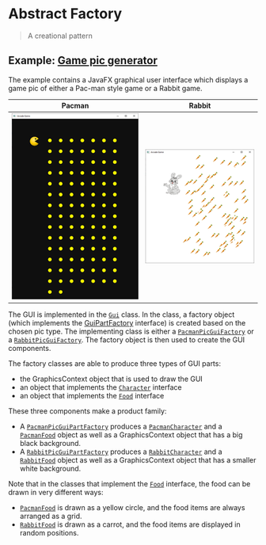 # Abstract Factory

> A creational pattern

## Example: [Game pic generator](../../src/main/java/abstract_factory/gamepic)

The example contains a JavaFX graphical user interface which displays a game pic of either a Pac-man style game or a Rabbit game.

|              Pacman              |              Rabbit              |
|:--------------------------------:|:--------------------------------:|
| ![Pacman](../img/scr_pacman.png) | ![Rabbit](../img/scr_rabbit.png) |



The GUI is implemented in the [`Gui`](../../src/main/java/abstract_factory/gamepic/view/Gui.java) class. In the class, a factory object (which implements the [GuiPartFactory](../../src/main/java/abstract_factory/gamepic/view/GuiPartFactory.java) interface) is created based on the chosen pic type. The implementing class is either a [`PacmanPicGuiFactory`](../../src/main/java/abstract_factory/gamepic/view/PacmanPicGuiFactory.java) or a [`RabbitPicGuiFactory`](../../src/main/java/abstract_factory/gamepic/view/RabbitPicGuiFactory.java). The factory object is then used to create the GUI components.

The factory classes are able to produce three types of GUI parts:
- the GraphicsContext object that is used to draw the GUI
- an object that implements the [`Character`](../../src/main/java/abstract_factory/gamepic/view/Character.java) interface
- an object that implements the [`Food`](../../src/main/java/abstract_factory/gamepic/view/Food.java) interface

These three components make a product family:

- A [`PacmanPicGuiPartFactory`](../../src/main/java/abstract_factory/gamepic/view/PacmanPicGuiPartFactory.java) produces a [`PacmanCharacter`](../../src/main/java/abstract_factory/gamepic/view/PacmanCharacter.java) and a [`PacmanFood`](../../src/main/java/abstract_factory/gamepic/view/PacmanFood.java) object as well as a GraphicsContext object that has a big black background.
- A [`RabbitPicGuiPartFactory`](../../src/main/java/abstract_factory/gamepic/view/RabbitPicGuiPartFactory.java) produces a [`RabbitCharacter`](../../src/main/java/abstract_factory/gamepic/view/RabbitCharacter.java) and a [`RabbitFood`](../../src/main/java/abstract_factory/gamepic/view/RabbitFood.java) object as well as a GraphicsContext object that has a smaller white background.

Note that in the classes that implement the [`Food`](../../src/main/java/abstract_factory/gamepic/view/Food.java) interface, the food can be drawn in very different ways:
- [`PacmanFood`](../../src/main/java/abstract_factory/gamepic/view/PacmanFood.java) is drawn as a yellow circle, and the food items are always arranged as a grid.
- [`RabbitFood`](../../src/main/java/abstract_factory/gamepic/view/RabbitFood.java) is drawn as a carrot, and the food items are displayed in random positions.
